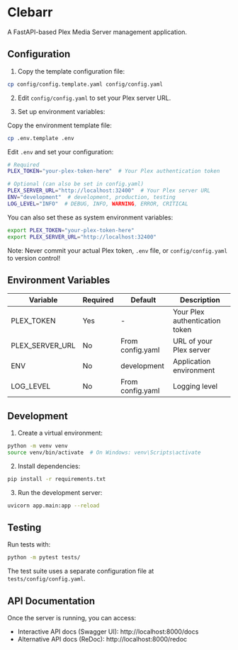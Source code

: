 # Clebarr

A FastAPI-based Plex Media Server management application.

## Configuration

1. Copy the template configuration file:
```bash
cp config/config.template.yaml config/config.yaml
```

2. Edit `config/config.yaml` to set your Plex server URL.

3. Set up environment variables:

Copy the environment template file:
```bash
cp .env.template .env
```

Edit `.env` and set your configuration:
```bash
# Required
PLEX_TOKEN="your-plex-token-here"  # Your Plex authentication token

# Optional (can also be set in config.yaml)
PLEX_SERVER_URL="http://localhost:32400"  # Your Plex server URL
ENV="development"  # development, production, testing
LOG_LEVEL="INFO"  # DEBUG, INFO, WARNING, ERROR, CRITICAL
```

You can also set these as system environment variables:
```bash
export PLEX_TOKEN="your-plex-token-here"
export PLEX_SERVER_URL="http://localhost:32400"
```

Note: Never commit your actual Plex token, `.env` file, or `config/config.yaml` to version control!

## Environment Variables

| Variable | Required | Default | Description |
|----------|----------|---------|-------------|
| PLEX_TOKEN | Yes | - | Your Plex authentication token |
| PLEX_SERVER_URL | No | From config.yaml | URL of your Plex server |
| ENV | No | development | Application environment |
| LOG_LEVEL | No | From config.yaml | Logging level |

## Development

1. Create a virtual environment:
```bash
python -m venv venv
source venv/bin/activate  # On Windows: venv\Scripts\activate
```

2. Install dependencies:
```bash
pip install -r requirements.txt
```

3. Run the development server:
```bash
uvicorn app.main:app --reload
```

## Testing

Run tests with:
```bash
python -m pytest tests/
```

The test suite uses a separate configuration file at `tests/config/config.yaml`.

## API Documentation

Once the server is running, you can access:
- Interactive API docs (Swagger UI): http://localhost:8000/docs
- Alternative API docs (ReDoc): http://localhost:8000/redoc 